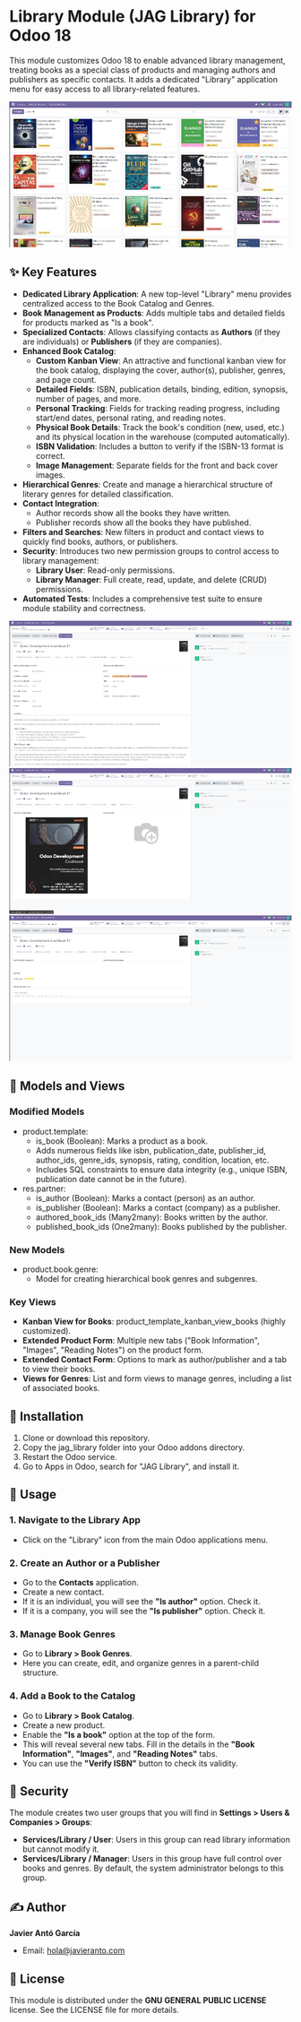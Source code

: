 # **Library Module (JAG Library) for Odoo 18**

This module customizes Odoo 18 to enable advanced library management, treating books as a special class of products and managing authors and publishers as specific contacts. It adds a dedicated "Library" application menu for easy access to all library-related features.

![alt text](static/description/jag_library.png)

## **✨ Key Features**

* **Dedicated Library Application**: A new top-level "Library" menu provides centralized access to the Book Catalog and Genres.
* **Book Management as Products**: Adds multiple tabs and detailed fields for products marked as "Is a book".
* **Specialized Contacts**: Allows classifying contacts as **Authors** (if they are individuals) or **Publishers** (if they are companies).
* **Enhanced Book Catalog**:
  * **Custom Kanban View**: An attractive and functional kanban view for the book catalog, displaying the cover, author(s), publisher, genres, and page count.
  * **Detailed Fields**: ISBN, publication details, binding, edition, synopsis, number of pages, and more.
  * **Personal Tracking**: Fields for tracking reading progress, including start/end dates, personal rating, and reading notes.
  * **Physical Book Details**: Track the book's condition (new, used, etc.) and its physical location in the warehouse (computed automatically).
  * **ISBN Validation**: Includes a button to verify if the ISBN-13 format is correct.
  * **Image Management**: Separate fields for the front and back cover images.
* **Hierarchical Genres**: Create and manage a hierarchical structure of literary genres for detailed classification.
* **Contact Integration**:
  * Author records show all the books they have written.
  * Publisher records show all the books they have published.
* **Filters and Searches**: New filters in product and contact views to quickly find books, authors, or publishers.
* **Security**: Introduces two new permission groups to control access to library management:
  * **Library User**: Read-only permissions.
  * **Library Manager**: Full create, read, update, and delete (CRUD) permissions.
* **Automated Tests**: Includes a comprehensive test suite to ensure module stability and correctness.

![alt text](static/description/jag_library_book.png)
![alt text](static/description/jag_library_book_1.png)
![alt text](static/description/jag_library_book_2.png)

## **🔧 Models and Views**

### **Modified Models**

* product.template:
  * is\_book (Boolean): Marks a product as a book.
  * Adds numerous fields like isbn, publication\_date, publisher\_id, author\_ids, genre\_ids, synopsis, rating, condition, location, etc.
  * Includes SQL constraints to ensure data integrity (e.g., unique ISBN, publication date cannot be in the future).
* res.partner:
  * is\_author (Boolean): Marks a contact (person) as an author.
  * is\_publisher (Boolean): Marks a contact (company) as a publisher.
  * authored\_book\_ids (Many2many): Books written by the author.
  * published\_book\_ids (One2many): Books published by the publisher.

### **New Models**

* product.book.genre:
  * Model for creating hierarchical book genres and subgenres.

### **Key Views**

* **Kanban View for Books**: product\_template\_kanban\_view\_books (highly customized).
* **Extended Product Form**: Multiple new tabs ("Book Information", "Images", "Reading Notes") on the product form.
* **Extended Contact Form**: Options to mark as author/publisher and a tab to view their books.
* **Views for Genres**: List and form views to manage genres, including a list of associated books.

## **🚀 Installation**

1. Clone or download this repository.
2. Copy the jag\_library folder into your Odoo addons directory.
3. Restart the Odoo service.
4. Go to Apps in Odoo, search for "JAG Library", and install it.

## **📖 Usage**

### **1\. Navigate to the Library App**

* Click on the "Library" icon from the main Odoo applications menu.

### **2\. Create an Author or a Publisher**

* Go to the **Contacts** application.
* Create a new contact.
* If it is an individual, you will see the **"Is author"** option. Check it.
* If it is a company, you will see the **"Is publisher"** option. Check it.

### **3\. Manage Book Genres**

* Go to **Library \> Book Genres**.
* Here you can create, edit, and organize genres in a parent-child structure.

### **4\. Add a Book to the Catalog**

* Go to **Library \> Book Catalog**.
* Create a new product.
* Enable the **"Is a book"** option at the top of the form.
* This will reveal several new tabs. Fill in the details in the **"Book Information"**, **"Images"**, and **"Reading Notes"** tabs.
* You can use the **"Verify ISBN"** button to check its validity.

## **🔐 Security**

The module creates two user groups that you will find in **Settings \> Users & Companies \> Groups**:

* **Services/Library / User**: Users in this group can read library information but cannot modify it.
* **Services/Library / Manager**: Users in this group have full control over books and genres. By default, the system administrator belongs to this group.

## **✍️ Author**

**Javier Antó García**

* Email: [hola@javieranto.com](mailto:hola@javieranto.com)

## **📄 License**

This module is distributed under the **GNU GENERAL PUBLIC LICENSE** license. See the LICENSE file for more details.

